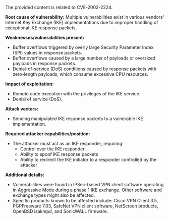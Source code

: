 The provided content is related to CVE-2002-2224.

**Root cause of vulnerability:**
Multiple vulnerabilities exist in various vendors' Internet Key Exchange (IKE) implementations due to improper handling of exceptional IKE response packets.

**Weaknesses/vulnerabilities present:**
- Buffer overflows triggered by overly large Security Parameter Index (SPI) values in response packets.
- Buffer overflows caused by a large number of payloads or oversized payloads in response packets.
- Denial-of-service (DoS) conditions caused by response packets with zero-length payloads, which consume excessive CPU resources.

**Impact of exploitation:**
- Remote code execution with the privileges of the IKE service.
- Denial of service (DoS).

**Attack vectors:**
- Sending manipulated IKE response packets to a vulnerable IKE implementation.

**Required attacker capabilities/position:**
- The attacker must act as an IKE responder, requiring:
    - Control over the IKE responder
    - Ability to spoof IKE response packets
    - Ability to redirect the IKE initiator to a responder controlled by the attacker

**Additional details:**
- Vulnerabilities were found in IPSec-based VPN client software operating in Aggressive Mode during a phase 1 IKE exchange. Other software and exchange types might also be affected.
- Specific products known to be affected include: Cisco VPN Client 3.5, PGPFreeware 7.03, SafeNet VPN client software, NetScreen products, OpenBSD isakmpd, and SonicWALL firmware.